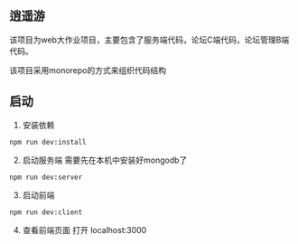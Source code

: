 ## 逍遥游
该项目为web大作业项目，主要包含了服务端代码，论坛C端代码，论坛管理B端代码。

该项目采用monorepo的方式来组织代码结构

## 启动
1. 安装依赖
```
npm run dev:install
```

2. 启动服务端
需要先在本机中安装好mongodb了
```
npm run dev:server
```

3. 启动前端
```
npm run dev:client
```

4. 查看前端页面
打开 localhost:3000